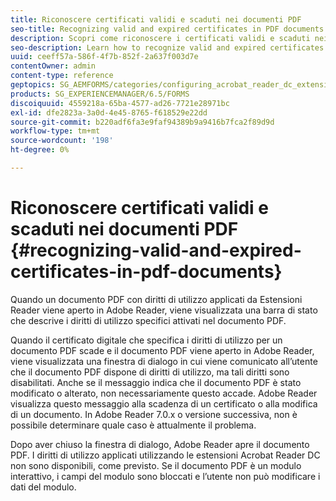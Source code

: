 ```yaml
---
title: Riconoscere certificati validi e scaduti nei documenti PDF
seo-title: Recognizing valid and expired certificates in PDF documents
description: Scopri come riconoscere i certificati validi e scaduti nei documenti PDF.
seo-description: Learn how to recognize valid and expired certificates in PDF documents.
uuid: ceeff57a-586f-4f7b-852f-2a637f003d7e
contentOwner: admin
content-type: reference
geptopics: SG_AEMFORMS/categories/configuring_acrobat_reader_dc_extensions
products: SG_EXPERIENCEMANAGER/6.5/FORMS
discoiquuid: 4559218a-65ba-4577-ad26-7721e28971bc
exl-id: dfe2823a-3a0d-4e45-8765-f618529e22dd
source-git-commit: b220adf6fa3e9faf94389b9a9416b7fca2f89d9d
workflow-type: tm+mt
source-wordcount: '198'
ht-degree: 0%

---
```


# Riconoscere certificati validi e scaduti nei documenti PDF {#recognizing-valid-and-expired-certificates-in-pdf-documents}

Quando un documento PDF con diritti di utilizzo applicati da Estensioni Reader viene aperto in Adobe Reader, viene visualizzata una barra di stato che descrive i diritti di utilizzo specifici attivati nel documento PDF.

Quando il certificato digitale che specifica i diritti di utilizzo per un documento PDF scade e il documento PDF viene aperto in Adobe Reader, viene visualizzata una finestra di dialogo in cui viene comunicato all’utente che il documento PDF dispone di diritti di utilizzo, ma tali diritti sono disabilitati. Anche se il messaggio indica che il documento PDF è stato modificato o alterato, non necessariamente questo accade. Adobe Reader visualizza questo messaggio alla scadenza di un certificato o alla modifica di un documento. In Adobe Reader 7.0.x o versione successiva, non è possibile determinare quale caso è attualmente il problema.

Dopo aver chiuso la finestra di dialogo, Adobe Reader apre il documento PDF. I diritti di utilizzo applicati utilizzando le estensioni Acrobat Reader DC non sono disponibili, come previsto. Se il documento PDF è un modulo interattivo, i campi del modulo sono bloccati e l’utente non può modificare i dati del modulo.
